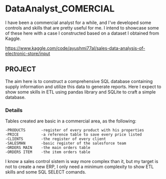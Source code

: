 # DataAnalyst_COMERCIAL
I have been a commercial analyst for a while, and I've developed some controls and skills that are pretty useful for me. I intend to showcase some of these here with a case I constructed based on a dataset I obtained from Kaggle.

https://www.kaggle.com/code/ayushmi77al/sales-data-analysis-of-electronic-store/input

## PROJECT

The aim here is to construct a comprehensive SQL database containing supply information and utilize this data to generate reports. Here I expect to show some skills in ETL using pandas library and SQLite to craft a simple database.

### Details

Tables created are basic in a commercial area, as the following:

    -PRODUCTS       -register of every product with his properties 
    -PRICE          -a reference table to save every price listed 
    -CLIENTS        -the register of every client
    -SALESMAN       -basic register of the salesforce team
    -ORDERS MAIN    -the main orders table
    -ORDERS ITEM    -the item orders table

I know a sales control sistem is way more complex than it, but my target is not to create a new ERP, I only need a minimum complexity to show ETL skills and some SQL SELECT comands.


